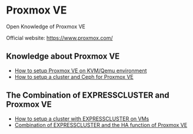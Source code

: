 # Proxmox VE

Open Knowledge of Proxmox VE

Official website: https://www.proxmox.com/

## Knowledge about Proxmox VE

- [How to setup Proxmox VE on KVM/Qemu environment](/proxmox_setup_as_vm.md)
- [How to setup a cluster and Ceph for Proxmox VE](/setup_cluster_and_ceph.md)

## The Combination of EXPRESSCLUSTER and Proxmox VE

- [How to setup a cluster with EXPRESSCLUSTER on VMs](/setup_guest_os_cluster.md)
- [Combination of EXPRESSCLUSTER and the HA function of Proxmox VE](/ecx_cluster_with_pve_ha.md)
